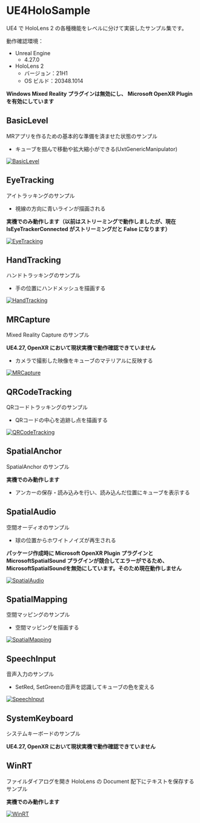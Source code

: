 # UE4HoloSample

UE4 で HoloLens 2 の各種機能をレベルに分けて実装したサンプル集です。

動作確認環境：
- Unreal Engine
  - 4.27.0
- HoloLens 2
  - バージョン：21H1
  - OS ビルド：20348.1014

**Windows Mixed Reality プラグインは無効にし、 Microsoft OpenXR Plugin を有効にしています**

## BasicLevel

MRアプリを作るための基本的な準備を済ませた状態のサンプル

- キューブを掴んで移動や拡大縮小ができる(UxtGenericManipulator)

[![BasicLevel](http://img.youtube.com/vi/t-U9aFP4d_0/0.jpg)](http://www.youtube.com/watch?v=t-U9aFP4d_0 "BasicLevel")

## EyeTracking

アイトラッキングのサンプル

- 視線の方向に青いラインが描画される

**実機でのみ動作します（以前はストリーミングで動作しましたが、現在 IsEyeTrackerConnected がストリーミングだと False になります）**

[![EyeTracking](http://img.youtube.com/vi/b8a6w-cYvTk/0.jpg)](http://www.youtube.com/watch?v=b8a6w-cYvTk "EyeTracking")

## HandTracking

ハンドトラッキングのサンプル

- 手の位置にハンドメッシュを描画する

[![HandTracking](http://img.youtube.com/vi/LOlRYw0nFRI/0.jpg)](http://www.youtube.com/watch?v=LOlRYw0nFRI "HandTracking")

## MRCapture

Mixed Reality Capture のサンプル

**UE4.27, OpenXR において現状実機で動作確認できていません**

- カメラで撮影した映像をキューブのマテリアルに反映する

[![MRCapture](http://img.youtube.com/vi/vMT8NL94Ap0/0.jpg)](http://www.youtube.com/watch?v=vMT8NL94Ap0 "MRCapture")

## QRCodeTracking

QRコードトラッキングのサンプル

- QRコードの中心を追跡し点を描画する

[![QRCodeTracking](http://img.youtube.com/vi/zLLtCiH9-bM/0.jpg)](http://www.youtube.com/watch?v=zLLtCiH9-bM "QRCodeTracking")

## SpatialAnchor

SpatialAnchor のサンプル

**実機でのみ動作します**

- アンカーの保存・読み込みを行い、読み込んだ位置にキューブを表示する

## SpatialAudio

空間オーディオのサンプル

- 球の位置からホワイトノイズが再生される

**パッケージ作成時に Microsoft OpenXR Plugin プラグインと MicrosoftSpatialSound プラグインが競合してエラーがでるため、MicrosoftSpatialSoundを無効にしています。そのため現在動作しません**

[![SpatialAudio](http://img.youtube.com/vi/pzE_PEUYVyg/0.jpg)](http://www.youtube.com/watch?v=pzE_PEUYVyg "SpatialAudio")

## SpatialMapping

空間マッピングのサンプル

- 空間マッピングを描画する

[![SpatialMapping](http://img.youtube.com/vi/AeqeetWMEZI/0.jpg)](http://www.youtube.com/watch?v=AeqeetWMEZI "SpatialMapping")

## SpeechInput

音声入力のサンプル

- SetRed, SetGreenの音声を認識してキューブの色を変える

[![SpeechInput](http://img.youtube.com/vi/0JVHpk3xBuI/0.jpg)](http://www.youtube.com/watch?v=0JVHpk3xBuI "SpeechInput")


## SystemKeyboard

システムキーボードのサンプル

**UE4.27, OpenXR において現状実機で動作確認できていません**


## WinRT

ファイルダイアログを開き HoloLens の Document 配下にテキストを保存するサンプル

**実機でのみ動作します**

[![WinRT](http://img.youtube.com/vi/eDfY3qRIejM/0.jpg)](http://www.youtube.com/watch?v=eDfY3qRIejM "WinRT")